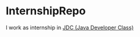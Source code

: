 # InternshipRepo
I work as internship in <a href="https://www.facebook.com/javadeveloperclass/">JDC (Java Developer Class)</a>
